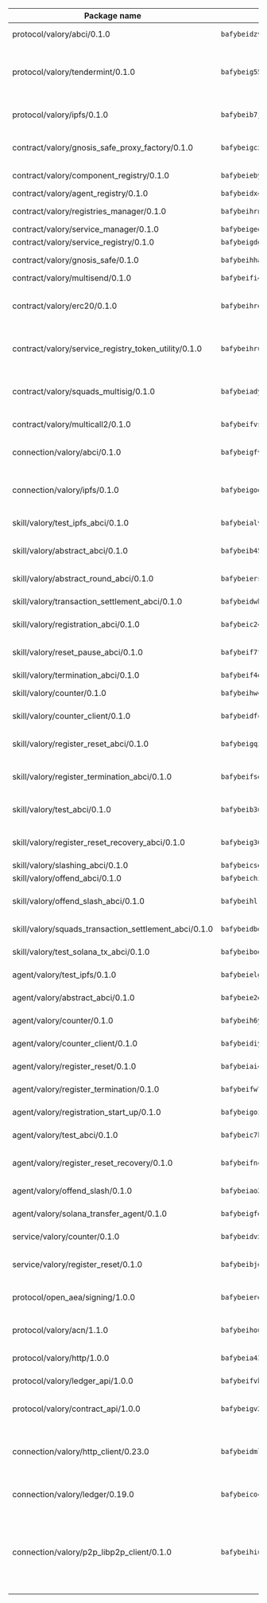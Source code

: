 | Package name                                                  | Package hash                                                  | Description                                                                                                                |
| ------------------------------------------------------------- | ------------------------------------------------------------- | -------------------------------------------------------------------------------------------------------------------------- |
| protocol/valory/abci/0.1.0                                    | `bafybeidzvivstbqwcvumumkmmx3o53jqh2mura75maih446e7c6s36kdfm` | A protocol for ABCI requests and responses.                                                                                |
| protocol/valory/tendermint/0.1.0                              | `bafybeig556rdmiy2y347pconna6qqn63uwiugndl2b6txxd7i24djwgfem` | A protocol for communication between two AEAs to share tendermint configuration details.                                   |
| protocol/valory/ipfs/0.1.0                                    | `bafybeib7jhgyocjwdq3r5wzq3z4qeubj3dwi3aqjn2uxzuwnjp5fhvafcu` | A protocol specification for IPFS requests and responses.                                                                  |
| contract/valory/gnosis_safe_proxy_factory/0.1.0               | `bafybeigcxxwdbdt7isf2pmhnkdunamdlwk4avjhfijvwtoguevzwxg2goy` | Gnosis Safe proxy factory (GnosisSafeProxyFactory) contract                                                                |
| contract/valory/component_registry/0.1.0                      | `bafybeiebymalw3qblmqua7msndb42p77zurnczps6sl2fgi46cw6vy2t5y` | Component registry contract                                                                                                |
| contract/valory/agent_registry/0.1.0                          | `bafybeidx42ysphv7h2uzoqkv3x2ubphzkgxvzr6jydlqbgbi6yqcf2nylq` | Agent registry contract                                                                                                    |
| contract/valory/registries_manager/0.1.0                      | `bafybeihrnm4ckstyjs73adp6nff6bogo7htnp3fsctdnfxz5am6ibqixcm` | Registries Manager contract                                                                                                |
| contract/valory/service_manager/0.1.0                         | `bafybeigeopztjbj44innw6bch6wc7lppsldz27iwhxxcmvqpa56onap6ei` | Service Manager contract                                                                                                   |
| contract/valory/service_registry/0.1.0                        | `bafybeigdgtis7coyv67jpwr27pgou6ajptz2eclfopreipp7noqdudixoy` | Service Registry contract                                                                                                  |
| contract/valory/gnosis_safe/0.1.0                             | `bafybeihhalgnl7hwde26xucfp6zsmwdxkfof5fvmh54bk6ltejbzjsffra` | Gnosis Safe (GnosisSafeL2) contract                                                                                        |
| contract/valory/multisend/0.1.0                               | `bafybeifi43azzcnrfrjvnmy3upjse2krajaldud2pvoxiwr3e2gmgqfcm4` | MultiSend contract                                                                                                         |
| contract/valory/erc20/0.1.0                                   | `bafybeihrq6zf534xv27tbtibn23hm22ggskan5tzyzcbufleyxqdsinpvq` | The scaffold contract scaffolds a contract to be implemented by the developer.                                             |
| contract/valory/service_registry_token_utility/0.1.0          | `bafybeihrujada3kvokhtquuiocwe4oaxy5i2qpcx6765d2jx7soz64yd4u` | The scaffold contract scaffolds a contract to be implemented by the developer.                                             |
| contract/valory/squads_multisig/0.1.0                         | `bafybeiadyjilhjfayeiqrjb6nmxxwiuma5dhex6tq4i3547zbbngisfq7e` | The scaffold contract scaffolds a contract to be implemented by the developer.                                             |
| contract/valory/multicall2/0.1.0                              | `bafybeifvsbvdgkstyo7nwj3y2q63ecner4jh7u4blnm7voqin24ng7nyjy` | The MakerDAO multicall2 contract.                                                                                          |
| connection/valory/abci/0.1.0                                  | `bafybeigfvaekteswvwozfwe4m75q22ll6cdix3fcbqm5zgiluutkwi2qxu` | connection to wrap communication with an ABCI server.                                                                      |
| connection/valory/ipfs/0.1.0                                  | `bafybeigoqebr5ap52iok4mzgttib7xlmozkaet3y4bxyo47oxctq45mtla` | A connection responsible for uploading and downloading files from IPFS.                                                    |
| skill/valory/test_ipfs_abci/0.1.0                             | `bafybeialvd6fahhym2rlvtfod3aubedori52pihdll6crv2wzaycuk2cra` | IPFS e2e testing application.                                                                                              |
| skill/valory/abstract_abci/0.1.0                              | `bafybeib452q7ew5nq7n2kg5a36fbyxee3ltcupradjq2bdux6fycb5cjqm` | The abci skill provides a template of an ABCI application.                                                                 |
| skill/valory/abstract_round_abci/0.1.0                        | `bafybeierse3gcbniokm7q27f3ulcneb27aygrrptpwvkftbgudttvj6ypm` | abstract round-based ABCI application                                                                                      |
| skill/valory/transaction_settlement_abci/0.1.0                | `bafybeidwbzm34m7du4p5mcwqxkwzq6vrh6rtvcxeck5pakscva6egnlrqy` | ABCI application for transaction settlement.                                                                               |
| skill/valory/registration_abci/0.1.0                          | `bafybeic24k5pljuqokdbtoahzpyojkur4w7vy6utqdnd6bpw4celvu7ify` | ABCI application for common apps.                                                                                          |
| skill/valory/reset_pause_abci/0.1.0                           | `bafybeif7t36ljoflclcl6njill5byc7z633lvdia54q4ikkcvqzq4gtqc4` | ABCI application for resetting and pausing app executions.                                                                 |
| skill/valory/termination_abci/0.1.0                           | `bafybeif4qleh4ws2jc23koanauod5wdgjbkhywtewpjxicfijhi2oqiw3e` | Termination skill.                                                                                                         |
| skill/valory/counter/0.1.0                                    | `bafybeihw44yc6iezg3zbzpouczd5dkp4lnpbifg6alw2bagzn6jcj6v2gy` | The ABCI Counter application example.                                                                                      |
| skill/valory/counter_client/0.1.0                             | `bafybeidfcsl6jq5j7suavchfpz4zttni54zejtd3t6v7rs6uli53tokjaq` | A client for the ABCI counter application.                                                                                 |
| skill/valory/register_reset_abci/0.1.0                        | `bafybeigqigqd6ccuxdmdmkj56yqnjlj2p6vtilqzey5wjcvgtbmx6to6ei` | ABCI application for dummy skill that registers and resets                                                                 |
| skill/valory/register_termination_abci/0.1.0                  | `bafybeifseztguwhhenl6msvsozebn4ndkl5l77oe5z5mvpqzzcgx4tifoi` | ABCI application for dummy skill that registers and resets                                                                 |
| skill/valory/test_abci/0.1.0                                  | `bafybeib3u3i4kwyjnow2vwcknadlnbhckhhhz3rql27muliadhj6xq3hoq` | ABCI application for testing the ABCI connection.                                                                          |
| skill/valory/register_reset_recovery_abci/0.1.0               | `bafybeig36vcy3wzdu5lz4kyt7rpkblbsszbagzf5ckulbf2z6hesmcxb5m` | ABCI application for dummy skill that registers and resets                                                                 |
| skill/valory/slashing_abci/0.1.0                              | `bafybeicsqpiouo4csuixapcsvwamsxlvbcwswzdykzfxvxxvxppe65w4pu` | Slashing skill.                                                                                                            |
| skill/valory/offend_abci/0.1.0                                | `bafybeichiq674huhr4hisljbtkfkx3ep6jhoo5pllv7rel6dbe6enpqtea` | Offend ABCI application.                                                                                                   |
| skill/valory/offend_slash_abci/0.1.0                          | `bafybeihlrwxj6avtn2h3zvwxquy7b3efjygnnoxx3asbw2seayoszmkcki` | ABCI application used in order to test the slashing abci                                                                   |
| skill/valory/squads_transaction_settlement_abci/0.1.0         | `bafybeidbdnkyenw4pydodldloebi3icmp7etxlvwz7kvdzerprfex4zdm4` | ABCI application for transaction settlement.                                                                               |
| skill/valory/test_solana_tx_abci/0.1.0                        | `bafybeibodzzcbnqaqiuzjr2zq7kg2eg5hqz6dzodqf4rx2elxho7aqwime` | SOLANA e2e testing application.                                                                                            |
| agent/valory/test_ipfs/0.1.0                                  | `bafybeielgnwea2yhf4jorodckrgcy63fwrkgxbhw3yna7d46utpxnuhqfu` | Agent for testing the ABCI connection.                                                                                     |
| agent/valory/abstract_abci/0.1.0                              | `bafybeie2ehx6fo4ivkob37jxm5driiare5hiu32evli56nixjzg3ehc2k4` | The abstract ABCI AEA - for testing purposes only.                                                                         |
| agent/valory/counter/0.1.0                                    | `bafybeih6yz4vu4avtlwafhfm4tiimdj3shokeb62nypfstyb3gmrgk2r6e` | The ABCI Counter example as an AEA                                                                                         |
| agent/valory/counter_client/0.1.0                             | `bafybeidiyxpg3px5rpp6gl5jkrcqawanag7hym3ylavdfzanxk3r5mqcme` | The ABCI Counter example as an AEA                                                                                         |
| agent/valory/register_reset/0.1.0                             | `bafybeiai4iifdh4pw3w4qghi2p42epuc4rsqaxinki6ihjh37zaofle43i` | Register reset to replicate Tendermint issue.                                                                              |
| agent/valory/register_termination/0.1.0                       | `bafybeifw7qp6gxc3x5e6nx6xj3skeyjslnppme6g3hfc7me2n2wmumpki4` | Register terminate to test the termination feature.                                                                        |
| agent/valory/registration_start_up/0.1.0                      | `bafybeigoidufaabagcryskvd3yig6lrmch5c2y72psdhlgqstoxxcggg6y` | Registration start-up ABCI example.                                                                                        |
| agent/valory/test_abci/0.1.0                                  | `bafybeic7kxyecgnjyyniygifenbkhcptxw5lfz46owkog3ayoqoa3y3wc4` | Agent for testing the ABCI connection.                                                                                     |
| agent/valory/register_reset_recovery/0.1.0                    | `bafybeifncxrxy4eldd4tkphqd7hpgh5rbctxrxlq4dmcvqzosladjhukti` | Agent to showcase hard reset as a recovery mechanism.                                                                      |
| agent/valory/offend_slash/0.1.0                               | `bafybeiao2i5v7hgkovso3nobckhsndfanbblcphhjyfcyyp63cwm4k5djy` | Offend and slash to test the slashing feature.                                                                             |
| agent/valory/solana_transfer_agent/0.1.0                      | `bafybeigfqrn4ihupyqbs2xad3mvayynroaubiuew33ftrgklnlqyazbjx4` | Register terminate to test the termination feature.                                                                        |
| service/valory/counter/0.1.0                                  | `bafybeidvxeqfm7bz6vfaalhmdnyysq7nab5fcwufem5k5syql2pcxfaoue` | A set of agents incrementing a counter                                                                                     |
| service/valory/register_reset/0.1.0                           | `bafybeibjqhzdgf6vm5zosxwip7t3fzrb4z726x2deeusndfwmtx6msirra` | Test and debug tendermint reset mechanism.                                                                                 |
| protocol/open_aea/signing/1.0.0                               | `bafybeierdeo55vv7nxdag3s2kk6gh4essmeeqpa7vperbw3wn3ypzmtcdm` | A protocol for communication between skills and decision maker.                                                            |
| protocol/valory/acn/1.1.0                                     | `bafybeihouwpsgkbafgsfdcwiwhz3smrjuw24b74j4v3n3hxirmxeskldwq` | The protocol used for envelope delivery on the ACN.                                                                        |
| protocol/valory/http/1.0.0                                    | `bafybeia43es3r7haqhdcx4f3uwfcreeytyk4zadczsafwyc5dzwr7lu2jq` | A protocol for HTTP requests and responses.                                                                                |
| protocol/valory/ledger_api/1.0.0                              | `bafybeifvbahdmabpswhu45q6xb2jppbvqlfztya6jx2ttu4eb6pjltyxam` | A protocol for ledger APIs requests and responses.                                                                         |
| protocol/valory/contract_api/1.0.0                            | `bafybeigv273fllpdsmzip4qfmhyvltdcss4yhoicss32c2yc7am6kue4cy` | A protocol for contract APIs requests and responses.                                                                       |
| connection/valory/http_client/0.23.0                          | `bafybeidmlazrjbnn5mw4wxrrj7lfnci7amt5alke2ahb3yirac6qudxuwm` | The HTTP_client connection that wraps a web-based client connecting to a RESTful API specification.                        |
| connection/valory/ledger/0.19.0                               | `bafybeicoc67atvjzld5e7qzbdkc7c2fj5jrtuj77nx6igxcdxqqqwxiduy` | A connection to interact with any ledger API and contract API.                                                             |
| connection/valory/p2p_libp2p_client/0.1.0                     | `bafybeihiulggi4jz3i7qdjicztbvlrkesyb7paiovfcmw22xvovpweeq7y` | The libp2p client connection implements a tcp connection to a running libp2p node as a traffic delegate to send/receive envelopes to/from agents in the DHT. |
